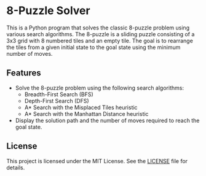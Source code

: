 # 8-Puzzle Solver

This is a Python program that solves the classic 8-puzzle problem using various search algorithms. The 8-puzzle is a sliding puzzle consisting of a 3x3 grid with 8 numbered tiles and an empty tile. The goal is to rearrange the tiles from a given initial state to the goal state using the minimum number of moves.

## Features

- Solve the 8-puzzle problem using the following search algorithms:
  - Breadth-First Search (BFS)
  - Depth-First Search (DFS)
  - A* Search with the Misplaced Tiles heuristic
  - A* Search with the Manhattan Distance heuristic
- Display the solution path and the number of moves required to reach the goal state.

## License

This project is licensed under the MIT License. See the [LICENSE](LICENSE) file for details.
